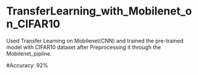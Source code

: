 # TransferLearning_with_Mobilenet_on_CIFAR10
Used Transfer Learning on Mobilenet(CNN) and trained the pre-trained model with CIFAR10 dataset after Preprocessing it through the Mobilenet_pipline.

#Accuracy: 92%
